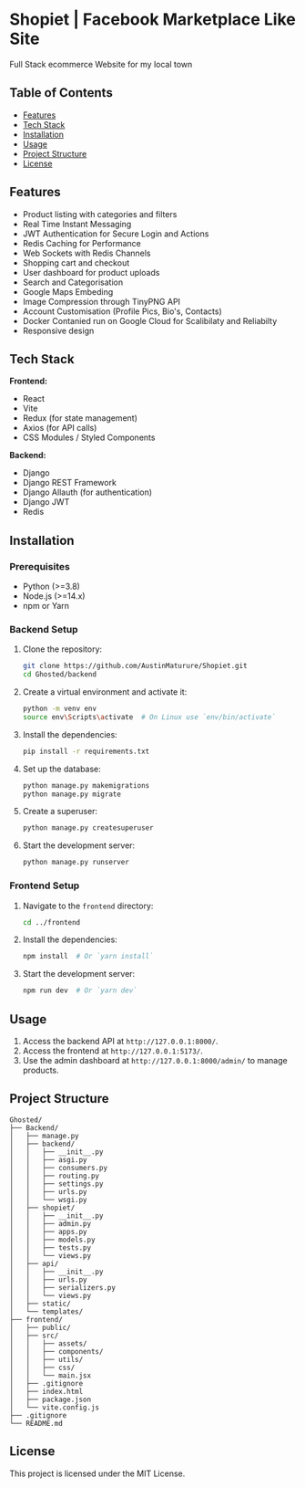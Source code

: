 # Shopiet | Facebook Marketplace Like Site
Full Stack ecommerce Website for my local town

## Table of Contents

- [Features](#features)
- [Tech Stack](#tech-stack)
- [Installation](#installation)
- [Usage](#usage)
- [Project Structure](#project-structure)
- [License](#license)

## Features

- Product listing with categories and filters
- Real Time Instant Messaging
- JWT Authentication for Secure Login and Actions
- Redis Caching for Performance
- Web Sockets with Redis Channels
- Shopping cart and checkout
- User dashboard for product uploads
- Search and Categorisation
- Google Maps Embeding
- Image Compression through TinyPNG API
- Account Customisation (Profile Pics, Bio's, Contacts)
- Docker Contanied run on Google Cloud for Scalibilaty and Reliabilty
- Responsive design

## Tech Stack

**Frontend:**
- React
- Vite
- Redux (for state management)
- Axios (for API calls)
- CSS Modules / Styled Components

**Backend:**
- Django
- Django REST Framework
- Django Allauth (for authentication)
- Django JWT
- Redis

## Installation

### Prerequisites

- Python (>=3.8)
- Node.js (>=14.x)
- npm or Yarn

### Backend Setup

1. Clone the repository:

    ```sh
    git clone https://github.com/AustinMaturure/Shopiet.git
    cd Ghosted/backend
    ```

2. Create a virtual environment and activate it:

    ```sh
    python -m venv env
    source env\Scripts\activate  # On Linux use `env/bin/activate`
    ```

3. Install the dependencies:

    ```sh
    pip install -r requirements.txt
    ```

4. Set up the database:

    ```sh
    python manage.py makemigrations
    python manage.py migrate
    ```

5. Create a superuser:

    ```sh
    python manage.py createsuperuser
    ```

6. Start the development server:

    ```sh
    python manage.py runserver
    ```

### Frontend Setup

1. Navigate to the `frontend` directory:

    ```sh
    cd ../frontend
    ```

2. Install the dependencies:

    ```sh
    npm install  # Or `yarn install`
    ```

3. Start the development server:

    ```sh
    npm run dev  # Or `yarn dev`
    ```

## Usage

1. Access the backend API at `http://127.0.0.1:8000/`.
2. Access the frontend at `http://127.0.0.1:5173/`.
3. Use the admin dashboard at `http://127.0.0.1:8000/admin/` to manage products.

## Project Structure

```plaintext
Ghosted/
├── Backend/
│   ├── manage.py
│   ├── backend/
│   │   ├── __init__.py
│   │   ├── asgi.py
│   │   ├── consumers.py
│   │   ├── routing.py
│   │   ├── settings.py
│   │   ├── urls.py
│   │   └── wsgi.py
│   ├── shopiet/
│   │   ├── __init__.py
│   │   ├── admin.py
│   │   ├── apps.py
│   │   ├── models.py
│   │   ├── tests.py
│   │   └── views.py
│   ├── api/
│   │   ├── __init__.py
│   │   ├── urls.py
│   │   ├── serializers.py
│   │   └── views.py
│   ├── static/
│   └── templates/
├── frontend/
│   ├── public/
│   ├── src/
│   │   ├── assets/
│   │   ├── components/
│   │   ├── utils/
│   │   ├── css/
│   │   └── main.jsx
│   ├── .gitignore
│   ├── index.html
│   ├── package.json
│   └── vite.config.js
├── .gitignore
└── README.md 
```
## License
This project is licensed under the MIT License.
